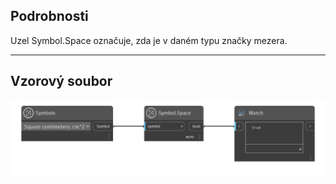 ## Podrobnosti
Uzel Symbol.Space označuje, zda je v daném typu značky mezera.
___
## Vzorový soubor

![Symbol.Space](./DynamoUnits.Symbol.Space_img.png)
